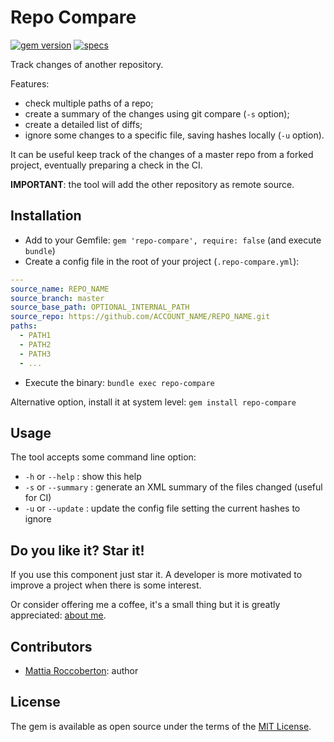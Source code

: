 # Repo Compare
[![gem version](https://badge.fury.io/rb/repo-compare.svg)](https://badge.fury.io/rb/repo-compare) [![specs](https://github.com/blocknotes/repo-compare/actions/workflows/specs.yml/badge.svg)](https://github.com/blocknotes/repo-compare/actions/workflows/specs.yml)

Track changes of another repository.

Features:
- check multiple paths of a repo;
- create a summary of the changes using git compare (`-s` option);
- create a detailed list of diffs;
- ignore some changes to a specific file, saving hashes locally (`-u` option).

It can be useful keep track of the changes of a master repo from a forked project, eventually preparing a check in the CI.

**IMPORTANT**: the tool will add the other repository as remote source.

## Installation

- Add to your Gemfile: `gem 'repo-compare', require: false` (and execute `bundle`)
- Create a config file in the root of your project (`.repo-compare.yml`):

```yml
---
source_name: REPO_NAME
source_branch: master
source_base_path: OPTIONAL_INTERNAL_PATH
source_repo: https://github.com/ACCOUNT_NAME/REPO_NAME.git
paths:
  - PATH1
  - PATH2
  - PATH3
  - ...
```

- Execute the binary: `bundle exec repo-compare`

Alternative option, install it at system level: `gem install repo-compare`

## Usage

The tool accepts some command line option:

- `-h` or `--help`    : show this help
- `-s` or `--summary` : generate an XML summary of the files changed (useful for CI)
- `-u` or `--update`  : update the config file setting the current hashes to ignore

## Do you like it? Star it!

If you use this component just star it. A developer is more motivated to improve a project when there is some interest.

Or consider offering me a coffee, it's a small thing but it is greatly appreciated: [about me](https://www.blocknot.es/about-me).

## Contributors

- [Mattia Roccoberton](https://blocknot.es/): author

## License

The gem is available as open source under the terms of the [MIT License](MIT-LICENSE).
